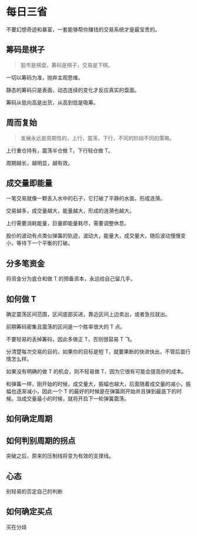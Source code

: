 # 每日三省

不要幻想奇迹和暴富，一套能够帮你赚钱的交易系统才是最宝贵的。

## 筹码是棋子

> 股市是棋盘，筹码是棋子，交易是下棋。

一切以筹码为准，抛弃主观思维。

静态的筹码只是表面，动态连续的变化才反应真实的盘面。

筹码从低向高是出货，从高到低是吸筹。

## 周而复始

> 发展永远是周期性的，上行，震荡，下行，不同的阶段不同的策略。

上行重仓持有，震荡半仓做 T，下行轻仓做 T。

周期越长，越明显，越有效。

## 成交量即能量

一笔交易就像一颗丢入水中的石子，它打破了平静的水面，形成涟漪。

交易越多，成交量越大，能量越大，形成的涟漪也越大。

上行需要消耗能量，巨量即能量耗尽，需要调整休息。

股价的波动有点类似弹簧的轨迹，波动大，能量大，成交量大，随后波动慢慢变小，等待下一个平衡的打破。

## 分多笔资金

将资金分为底仓和做 T 的预备资本，永远给自己留几手。

## 如何做 T

确定震荡区间范围，区间底部买进，靠近区间上边卖出，或者急拉就出。

前期筹码密集且震荡的区间是一个胜率很大的 T 点。

不要轻易的丢掉筹码，因此多做正 T，否则很容易 T 飞。

分清楚每次交易的目的，如果你的目标是短 T，就要果断的快进快出，不管后面行情怎么样。

如果没有明确的做 T 的机会，则不轻易做 T，因为它很有可能会提高你的成本。

和弹簧一样，刚开始的时候，成交量大，振幅也越大，后面随着成交量的减小，振幅也逐渐减小，因此一个 T 的最好的时候是在弹簧刚开始并且弹到最底下的时候。当成交量最小的时候，就将开启下一轮弹簧震荡。

## 如何确定周期

## 如何判别周期的拐点

突破之后，原来的压制线将变为有效的支撑线。

## 心态

别轻易的否定自己的判断

## 如何确定买点

买在分歧
